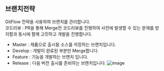## 브랜치전략
GitFlow 전략을 사용하여 브랜치를 관리합니다.  
코드리뷰 : PR을 통해 Merge전 코드리뷰를 진행하여 사전에 발생할 수 있는 문제를 방지함과 동시에 함께 고민하고 개발을 진행합니다.

+ Master : 제품으로 출시될 소스를 저장하는 브랜치입니다. 
+ Develop : 개발이 완료된 부분만 Merge합니다.
+ Feature : 기능을 개발하는 브랜치 입니다.
+ Release : 다음 버전 출시를 준비하는 브랜치입니다.
![image](https://user-images.githubusercontent.com/59078557/211503097-a49c710c-9fc9-43af-9060-c1c4b978bef1.png)
